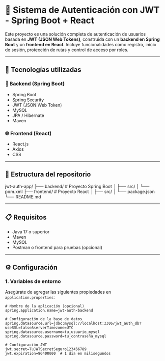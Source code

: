 # 🔐 Sistema de Autenticación con JWT - Spring Boot + React

Este proyecto es una solución completa de autenticación de usuarios basada en **JWT (JSON Web Tokens)**, construida con un **backend en Spring Boot** y un **frontend en React**. Incluye funcionalidades como registro, inicio de sesión, protección de rutas y control de acceso por roles.

---

## 🚀 Tecnologías utilizadas

### 🔧 Backend (Spring Boot)
- Spring Boot
- Spring Security
- JWT (JSON Web Token)
- MySQL
- JPA / Hibernate
- Maven

### 🌐 Frontend (React)
- React.js
- Axios
- CSS

---

## 📁 Estructura del repositorio
jwt-auth-app/
├── backend/ # Proyecto Spring Boot
│ ├── src/
│ └── pom.xml
├── frontend/ # Proyecto React
│ ├── src/
│ └── package.json
└── README.md


---

## 📋 Requisitos

- Java 17 o superior
- Maven
- MySQL
- Postman o frontend para pruebas (opcional)

---

## ⚙️ Configuración

### 1. Variables de entorno

Asegúrate de agregar las siguientes propiedades en `application.properties`:

```properties
# Nombre de la aplicación (opcional)
spring.application.name=jwt-auth-backend

# Configuración de la base de datos
spring.datasource.url=jdbc:mysql://localhost:3306/jwt_auth_db?useSSL=false&serverTimezone=UTC
spring.datasource.username=tu_usuario_mysql
spring.datasource.password=tu_contraseña_mysql

# Configuración JWT
jwt.secret=TuJWTSecretSeguro123456789
jwt.expiration=86400000  # 1 día en milisegundos



